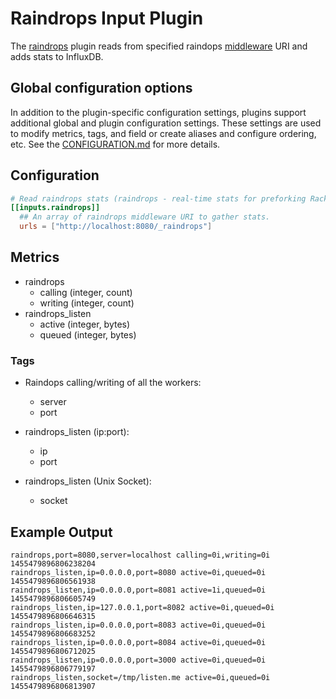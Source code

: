 # Raindrops Input Plugin

The [raindrops](http://raindrops.bogomips.org/) plugin reads from specified
raindops [middleware](http://raindrops.bogomips.org/Raindrops/Middleware.html)
URI and adds stats to InfluxDB.

## Global configuration options <!-- @/docs/includes/plugin_config.md -->

In addition to the plugin-specific configuration settings, plugins support
additional global and plugin configuration settings. These settings are used to
modify metrics, tags, and field or create aliases and configure ordering, etc.
See the [CONFIGURATION.md][CONFIGURATION.md] for more details.

[CONFIGURATION.md]: ../../../docs/CONFIGURATION.md#plugins

## Configuration

```toml @sample.conf
# Read raindrops stats (raindrops - real-time stats for preforking Rack servers)
[[inputs.raindrops]]
  ## An array of raindrops middleware URI to gather stats.
  urls = ["http://localhost:8080/_raindrops"]
```

## Metrics

- raindrops
  - calling (integer, count)
  - writing (integer, count)
- raindrops_listen
  - active (integer, bytes)
  - queued (integer, bytes)

### Tags

- Raindops calling/writing of all the workers:
  - server
  - port

- raindrops_listen (ip:port):
  - ip
  - port

- raindrops_listen (Unix Socket):
  - socket

## Example Output

```text
raindrops,port=8080,server=localhost calling=0i,writing=0i 1455479896806238204
raindrops_listen,ip=0.0.0.0,port=8080 active=0i,queued=0i 1455479896806561938
raindrops_listen,ip=0.0.0.0,port=8081 active=1i,queued=0i 1455479896806605749
raindrops_listen,ip=127.0.0.1,port=8082 active=0i,queued=0i 1455479896806646315
raindrops_listen,ip=0.0.0.0,port=8083 active=0i,queued=0i 1455479896806683252
raindrops_listen,ip=0.0.0.0,port=8084 active=0i,queued=0i 1455479896806712025
raindrops_listen,ip=0.0.0.0,port=3000 active=0i,queued=0i 1455479896806779197
raindrops_listen,socket=/tmp/listen.me active=0i,queued=0i 1455479896806813907
```
